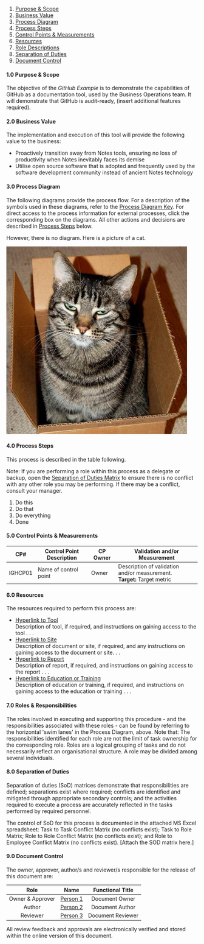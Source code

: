 1. [Purpose & Scope](#purpose-scope)
2. [Business Value](#business-value)
3. [Process Diagram](#process-diagram)
4. [Process Steps](#process-steps)
5. [Control Points & Measurements](#control-points)
6. [Resources](#resources)
7. [Role Descriptions](#roles)
8. [Separation of Duties](#sod)
9. [Document Control](#doc-control)

#### 1.0 Purpose & Scope <a id="purpose-scope"/>

The objective of the *GitHub Example* is to demonstrate the capabilities of GitHub as a documentation tool, used by the Business Operations team. It will demonstrate that GitHub is audit-ready, (insert additional features required).

#### 2.0 Business Value <a id="business-value"/>

The implementation and execution of this tool will provide the following value to the business:
* Proactively transition away from Notes tools, ensuring no loss of productivity when Notes inevitably faces its demise
* Utilise open source software that is adopted and frequently used by the software development community instead of ancient Notes technology

#### 3.0 Process Diagram <a id="process-diagram"/>

The following diagrams provide the process flow. For a description of the symbols used in these diagrams, refer to the [Process Diagram Key](http://i.imgur.com/6fIcLsr.png). For direct access to the process information for external processes, click the corresponding box on the diagrams. All other actions and decisions are described in [Process Steps](http://i.imgur.com/OsQEklz) below.

However, there is no diagram. Here is a picture of a cat.

![Cat in a box](https://raw.githubusercontent.com/sljinu/hello-world/sljinu-patch-1/cat_in_a_box.jpg)

#### 4.0 Process Steps <a id="process-steps"/>

This process is described in the table following.

Note: If you are performing a role within this process as a delegate or backup, open the [Separation of Duties Matrix](http://i.imgur.com/DPsCk71.png) to ensure there is no conflict with any other role you may be performing. If there may be a conflict, consult your manager.

1. Do this
2. Do that
3. Do everything
4. Done

#### 5.0 Control Points & Measurements <a id="control-points"/>

|CP#|Control Point Description|CP Owner|Validation and/or Measurement|
|---|---|---|---|
|IGHCP01|Name of control point|Owner|Description of validation and/or measurement.<br> **Target:** Target metric|

#### 6.0 Resources <a id="resources"/>

The resources required to perform this process are:

* [Hyperlink to Tool](http://i.imgur.com/ayqoqEe.jpg)<br>
  Description of tool, if required, and instructions on gaining access to the tool . . .
* [Hyperlink to Site](http://i.imgur.com/KM6E918.jpg)<br>
  Description of document or site, if required, and any instructions on gaining access to the document or site. . .
* [Hyperlink to Report](http://i.imgur.com/LOiwwoM.png)<br>
  Description of report, if required, and instructions on gaining access to the report . . .
* [Hyperlink to Education or Training](http://i.imgur.com/Vf2sID6.jpg)<br>
  Description of education or training, if required, and instructions on gaining access to the education or training . . .

#### 7.0 Roles & Responsibilities <a id="roles"/>

The roles involved in executing and supporting this procedure - and the responsibilities associated with these roles - can be found by referring to the horizontal 'swim lanes' in the Process Diagram, above.  Note that:
The responsibilities identified for each role are not the limit of task ownership for the corresponding role.
Roles are a logical grouping of tasks and do not necessarily reflect an organisational structure.
A role may be divided among several individuals.

#### 8.0 Separation of Duties <a id="sod"/>

Separation of duties (SoD) matrices demonstrate that responsibilities are defined; separations exist where required; conflicts are identified and mitigated through appropriate secondary controls; and the activities required to execute a process are accurately reflected in the tasks performed by required personnel.

The control of SoD for this process is documented in the attached MS Excel spreadsheet:
Task to Task Conflict Matrix (no conflicts exist);
Task to Role Matrix;
Role to Role Conflict Matrix (no conflicts exist); and
Role to Employee Conflict Matrix (no conflicts exist).
[Attach the SOD matrix here.]

#### 9.0 Document Control <a id="doc-control"/>

The owner, approver, author/s and reviewer/s responsible for the release of this document are:

|Role         | Name      | Functional Title|
|:---:|:---:|:---:|
|Owner & Approver | [Person 1](http://i.imgur.com/qHvACUz.png) | Document Owner|
|Author | [Person 2](http://i.imgur.com/PVxbVVj.png) | Document Author|
|Reviewer | [Person 3](http://i.imgur.com/AB0eAFu.png) | Document Reviewer|

All review feedback and approvals are electronically verified and stored within the online version of this document.
